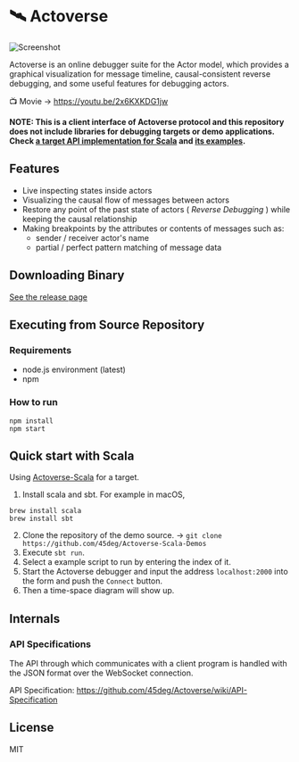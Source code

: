 # 🛰️ Actoverse

![Screenshot](https://user-images.githubusercontent.com/7984294/28313089-794a9084-6bf0-11e7-9c3a-0c67a6db4986.png)

Actoverse is an online debugger suite for the Actor model, which provides a graphical visualization for message timeline, causal-consistent reverse debugging, and some useful features for debugging actors.

📺 Movie → https://youtu.be/2x6KXKDG1jw

**NOTE: This is a client interface of Actoverse protocol and this repository does not include libraries for debugging targets or demo applications. Check [a target API implementation for Scala](https://github.com/45deg/Actoverse-Scala) and [its examples](https://github.com/45deg/Actoverse-Scala-Demos).**

## Features

- Live inspecting states inside actors
- Visualizing the causal flow of messages between actors
- Restore any point of the past state of actors ( _Reverse Debugging_ ) while keeping the causal relationship
- Making breakpoints by the attributes or contents of messages such as:
  + sender / receiver actor's name
  + partial / perfect pattern matching of message data

## Downloading Binary

[See the release page](https://github.com/45deg/Actoverse/releases)

## Executing from Source Repository

### Requirements

- node.js environment (latest)
- npm

### How to run

```
npm install
npm start
```

## Quick start with Scala

Using [Actoverse-Scala](https://github.com/45deg/Actoverse-Scala) for a target.

1. Install scala and sbt. For example in macOS,

```
brew install scala
brew install sbt
```

2. Clone the repository of the demo source. → `git clone https://github.com/45deg/Actoverse-Scala-Demos`
3. Execute `sbt run`.
4. Select a example script to run by entering the index of it.
5. Start the Actoverse debugger and input the address `localhost:2000` into the form and push the `Connect` button.
6. Then a time-space diagram will show up.

## Internals

### API Specifications

The API through which communicates with a client program is handled with the JSON format over the WebSocket connection.

API Specification: https://github.com/45deg/Actoverse/wiki/API-Specification

## License

MIT
